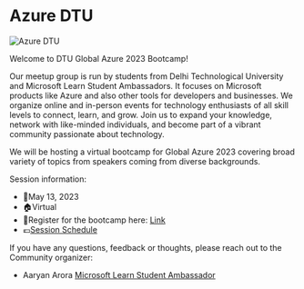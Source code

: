 
Azure DTU
===
![Azure DTU](AzureDTU.png)

Welcome to DTU Global Azure 2023 Bootcamp!

Our meetup group is run by students from Delhi Technological University and Microsoft Learn Student Ambassadors. It focuses on Microsoft products like Azure and also other tools for developers and businesses. We organize online and in-person events for technology enthusiasts of all skill levels to connect, learn, and grow. Join us to expand your knowledge, network with like-minded individuals, and become part of a vibrant community passionate about technology.

We will be hosting a virtual bootcamp for Global Azure 2023 covering broad variety of topics from speakers coming from diverse backgrounds.

Session information:
* 📅May 13, 2023
* 🏠Virtual
* 🎫Register for the bootcamp here: [Link](https://bit.ly/m/AzureDTU)
* 💶[Session Schedule](https://dtu-global-azure-2023-bootcamp.sessionize.com/)

If you have any questions, feedback or thoughts, please reach out to the Community organizer:

* Aaryan Arora [Microsoft Learn Student Ambassador](https://www.linkedin.com/in/aaryan-arora-a956b8203/)

